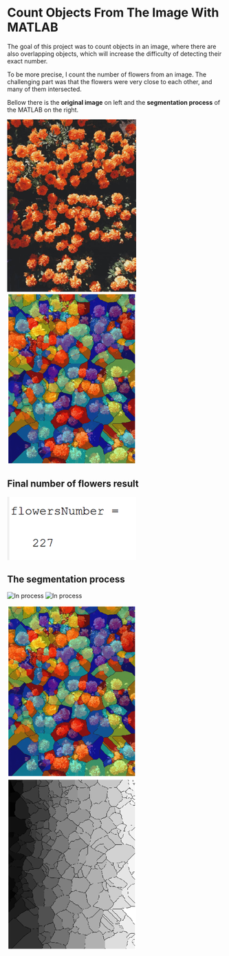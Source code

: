 # Count Objects From The Image With MATLAB

<p>The goal of this project was to count objects in an image, where there are also overlapping objects, which will increase the difficulty of detecting their exact number.</p>
<p>To be more precise, I count the number of flowers from an image. The challenging part was that the flowers were very close to each other, and many of them intersected.</p>

<p>Bellow there is the <b>original image</b> on left and the <b>segmentation process</b> of the MATLAB on the right.</p>

<p>
  <img src="images/flowers_image.jpg" alt="In process" width="300"/>
  <img src="results/separated_flowers_regions.png" alt="In process" width="300"/>
</p>

## Final number of flowers result
<img src="results/number_of_flowers_result.png" alt="In process" width="300"/>

## The segmentation process
<img src="results/segmentation_using_region_picker.png.png" alt="In process" width="500"/>
<img src="results/find_the_right_bias_value.png.png" alt="In process" width="500"/>

<p>
  <img src="results/separated_flowers_regions.png" alt="In process" width="300"/>
  <img src="results/separation_of_flowers_in_gray.png" alt="In process" width="300"/>
</p>